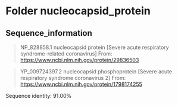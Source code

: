 # Folder nucleocapsid_protein
## Sequence_information

>NP_828858.1 nucleocapsid protein [Severe acute respiratory syndrome-related coronavirus]
From: https://www.ncbi.nlm.nih.gov/protein/29836503


>YP_009724397.2 nucleocapsid phosphoprotein [Severe acute respiratory syndrome coronavirus 2]
From: https://www.ncbi.nlm.nih.gov/protein/1798174255

Sequence identity: 91.00%
